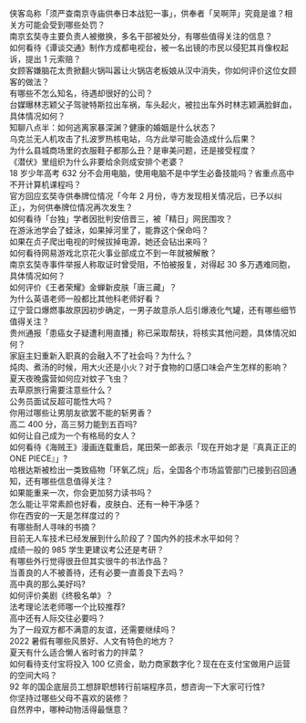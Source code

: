 侠客岛称「须严查南京寺庙供奉日本战犯一事」，供奉者「吴啊萍」究竟是谁？相关方可能会受到哪些处罚？  
南京玄奘寺主要负责人被撤换，多名干部被处分，有哪些值得关注的信息？  
如何看待《谭谈交通》制作方成都电视台，被一名出镜的市民以侵犯其肖像权起诉，提出 1 元索赔？  
女顾客嫌脑花太贵掀翻火锅叫嚣让火锅店老板娘从汉中消失，你如何评价这位女顾客的做法？  
有哪些不怎么知名，待遇却很好的公司？  
台媒曝林志颖父子驾驶特斯拉出车祸，车头起火，被拉出车外时林志颖满脸鲜血，具体情况如何？  
知聊八点半：如何逃离家暴深渊？健康的婚姻是什么状态？  
乌克兰无人机攻击了扎波罗热核电站，乌方此举可能会造成什么后果？  
为什么县城商场里的衣服鞋子都那么丑？是审美问题，还是接受程度？  
《潜伏》里组织为什么非要给余则成安排个老婆？  
18 岁少年高考 632 分不会用电脑，使用电脑不是中学生必备技能吗？省重点高中不开计算机课程吗？  
官方回应玄奘寺供奉牌位情况「今年 2 月份，寺方发现相关情况后，已予以纠正」，为何供奉牌位情况再次发生？  
如何看待「台独」学者因批判安倍晋三，被「精日」网民围攻？  
在游泳池学会了蛙泳，如果掉河里了，能靠这个保命吗？  
如果在贞子爬出电视的时候拔掉电源，她还会钻出来吗？  
如何看待网易游戏北京花火事业部成立不到一年就被解散？  
南京玄奘寺事件举报人称取证时曾受阻，不怕被报复，对得起 30 多万遇难同胞，具体情况如何？  
如何评价《王者荣耀》金蝉新皮肤「唐三藏」？  
为什么英语老师一般都比其他科老师好看？  
辽宁营口爆燃事故原因初步确定，一男子故意杀人后引爆液化气罐，还有哪些细节值得关注？  
贵州通报「患癌女子疑遭利用直播」称已采取帮扶，将核实其他问题，具体情况如何？  
家庭主妇重新入职真的会融入不了社会吗？为什么？  
炖肉、煮汤的时候，用大火还是小火？对于食物的口感口味会产生怎样的影响？  
夏天夜晚露营如何应对蚊子飞虫？  
去草原旅行需要注意些什么？  
公务员面试反超可能性大吗？  
你用过哪些让男朋友欲罢不能的斩男香？  
高二 400 分，高三努力能到五百吗?  
如何让自己成为一个有格局的女人？  
如何看待《海贼王》漫画连载重启，尾田荣一郎表示「现在开始才是『真真正正的 ONE PIECE』」?  
哈根达斯被检出一类致癌物「环氧乙烷」后，全国各个市场监管部门已接到召回通知，还有哪些信息值得关注？  
如果能重来一次，你会更加努力读书吗？  
怎么能让平常素颜也好看，皮肤白、还有一种干净感？  
你在西安的一天是怎样度过的？  
有哪些耐人寻味的书摘？  
目前无人车技术已经发展到什么阶段了？国内外的技术水平如何？  
成绩一般的 985 学生更建议考公还是考研？  
有哪些外行觉得很丑但其实很牛的书法作品？  
当善良的人不被善待，还有必要一直善良下去吗？  
高中真的那么美好吗?  
如何评价美剧《终极名单》？  
法考理论法老师哪一个比较推荐?  
高中还有人际交往必要吗？  
为了一段双方都不满意的友谊，还需要继续吗？  
2022 暑假有哪些风景好、人文有特色的地方？  
夏天有什么适合懒人省时省力的拌菜？  
如何看待支付宝将投入 100 亿资金，助力商家数字化？现在在支付宝做用户运营的空间大吗？  
92 年的国企底层员工想辞职想转行前端程序员，想咨询一下大家可行性?  
你坚持过哪些父母不喜欢的装修？  
自然界中，哪种动物活得最惬意？  
